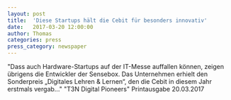 ```yaml
---
layout: post
title:  'Diese Startups hält die Cebit für besonders innovativ'
date:   2017-03-20 12:00:00
author: Thomas
categories: press
press_category: newspaper
---
```

"Dass auch Hardware-Startups auf der IT-Messe auffallen können, zeigen übrigens die Entwickler der Sensebox. Das Unternehmen erhielt den Sonderpreis „Digitales Lehren & Lernen“, den die Cebit in diesem Jahr erstmals vergab..."
"T3N Digital Pioneers" Printausgabe 20.03.2017
